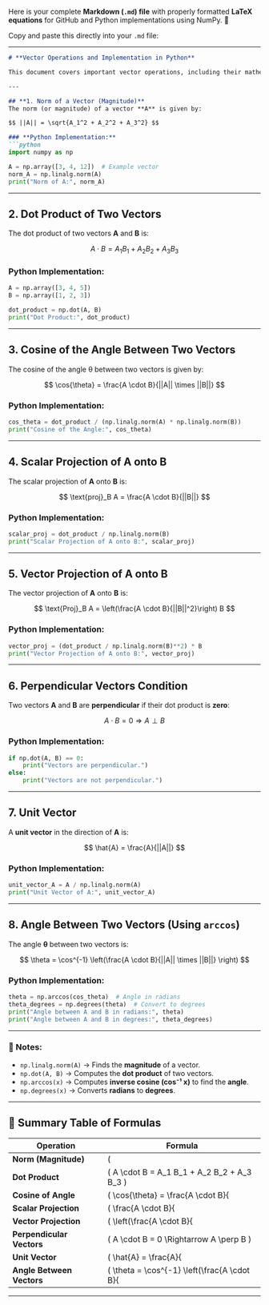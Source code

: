 Here is your complete **Markdown (`.md`) file** with properly formatted **LaTeX equations** for GitHub and Python implementations using NumPy. 🚀  

Copy and paste this directly into your `.md` file:  

---

```md
# **Vector Operations and Implementation in Python**

This document covers important vector operations, including their mathematical formulas and Python implementations using `NumPy`.

---

## **1. Norm of a Vector (Magnitude)**  
The norm (or magnitude) of a vector **A** is given by:  

$$ ||A|| = \sqrt{A_1^2 + A_2^2 + A_3^2} $$

### **Python Implementation:**
```python
import numpy as np

A = np.array([3, 4, 12])  # Example vector
norm_A = np.linalg.norm(A)
print("Norm of A:", norm_A)
```

---

## **2. Dot Product of Two Vectors**  
The dot product of two vectors **A** and **B** is:  

$$ A \cdot B = A_1 B_1 + A_2 B_2 + A_3 B_3 $$

### **Python Implementation:**
```python
A = np.array([3, 4, 5])
B = np.array([1, 2, 3])

dot_product = np.dot(A, B)
print("Dot Product:", dot_product)
```

---

## **3. Cosine of the Angle Between Two Vectors**  
The cosine of the angle θ between two vectors is given by:  

$$ \cos{\theta} = \frac{A \cdot B}{||A|| \times ||B||} $$

### **Python Implementation:**
```python
cos_theta = dot_product / (np.linalg.norm(A) * np.linalg.norm(B))
print("Cosine of the Angle:", cos_theta)
```

---

## **4. Scalar Projection of A onto B**  
The scalar projection of **A** onto **B** is:  

$$ \text{proj}_B A = \frac{A \cdot B}{||B||} $$

### **Python Implementation:**
```python
scalar_proj = dot_product / np.linalg.norm(B)
print("Scalar Projection of A onto B:", scalar_proj)
```

---

## **5. Vector Projection of A onto B**  
The vector projection of **A** onto **B** is:  

$$ \text{Proj}_B A = \left(\frac{A \cdot B}{||B||^2}\right) B $$

### **Python Implementation:**
```python
vector_proj = (dot_product / np.linalg.norm(B)**2) * B
print("Vector Projection of A onto B:", vector_proj)
```

---

## **6. Perpendicular Vectors Condition**  
Two vectors **A** and **B** are **perpendicular** if their dot product is **zero**:  

$$ A \cdot B = 0 \Rightarrow A \perp B $$

### **Python Implementation:**
```python
if np.dot(A, B) == 0:
    print("Vectors are perpendicular.")
else:
    print("Vectors are not perpendicular.")
```

---

## **7. Unit Vector**  
A **unit vector** in the direction of **A** is:  

$$ \hat{A} = \frac{A}{||A||} $$

### **Python Implementation:**
```python
unit_vector_A = A / np.linalg.norm(A)
print("Unit Vector of A:", unit_vector_A)
```

---

## **8. Angle Between Two Vectors (Using `arccos`)**  
The angle **θ** between two vectors is:

$$ \theta = \cos^{-1} \left(\frac{A \cdot B}{||A|| \times ||B||} \right) $$

### **Python Implementation:**
```python
theta = np.arccos(cos_theta)  # Angle in radians
theta_degrees = np.degrees(theta)  # Convert to degrees
print("Angle between A and B in radians:", theta)
print("Angle between A and B in degrees:", theta_degrees)
```

---

### **📌 Notes:**
- `np.linalg.norm(A)` → Finds the **magnitude** of a vector.
- `np.dot(A, B)` → Computes the **dot product** of two vectors.
- `np.arccos(x)` → Computes **inverse cosine (cos⁻¹ x)** to find the **angle**.
- `np.degrees(x)` → Converts **radians** to **degrees**.

---

## **📝 Summary Table of Formulas**
| Operation | Formula |
|-----------|---------|
| **Norm (Magnitude)** | \( ||A|| = \sqrt{A_1^2 + A_2^2 + A_3^2} \) |
| **Dot Product** | \( A \cdot B = A_1 B_1 + A_2 B_2 + A_3 B_3 \) |
| **Cosine of Angle** | \( \cos{\theta} = \frac{A \cdot B}{||A|| \times ||B||} \) |
| **Scalar Projection** | \( \frac{A \cdot B}{||B||} \) |
| **Vector Projection** | \( \left(\frac{A \cdot B}{||B||^2}\right) B \) |
| **Perpendicular Vectors** | \( A \cdot B = 0 \Rightarrow A \perp B \) |
| **Unit Vector** | \( \hat{A} = \frac{A}{||A||} \) |
| **Angle Between Vectors** | \( \theta = \cos^{-1} \left(\frac{A \cdot B}{||A|| \times ||B||} \right) \) |

---




